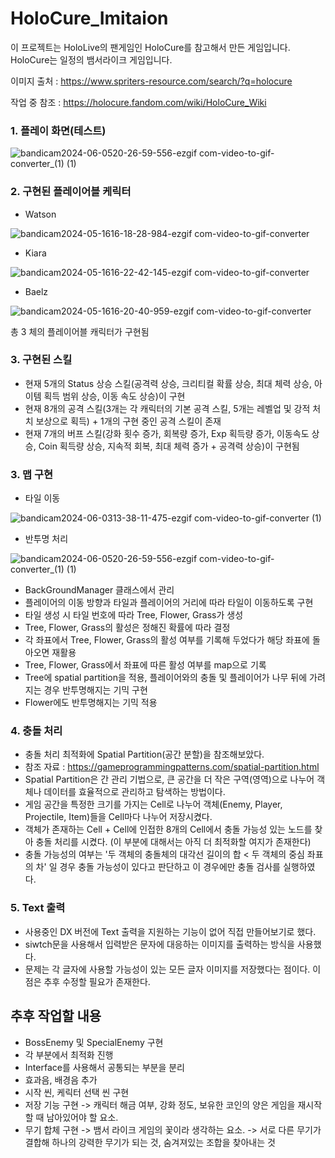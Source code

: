# HoloCure_Imitaion

이 프로젝트는 HoloLive의 팬게임인 HoloCure를 참고해서 만든 게임입니다.
HoloCure는 일정의 뱀서라이크 게임입니다.

이미지 출처 : https://www.spriters-resource.com/search/?q=holocure

작업 중 참조 : https://holocure.fandom.com/wiki/HoloCure_Wiki

### 1. 플레이 화면(테스트)

![bandicam2024-06-0520-26-59-556-ezgif com-video-to-gif-converter_(1) (1)](https://github.com/user-attachments/assets/1f8402db-ddc5-476c-a870-31552405b0b7)


### 2. 구현된 플레이어블 케릭터
- Watson

![bandicam2024-05-1616-18-28-984-ezgif com-video-to-gif-converter](https://github.com/user-attachments/assets/5133edda-cc02-464b-9a84-4ba8672c6108)

- Kiara

![bandicam2024-05-1616-22-42-145-ezgif com-video-to-gif-converter](https://github.com/user-attachments/assets/05786ab3-7ccc-4900-9e4a-7067d6449eb6)

- Baelz

![bandicam2024-05-1616-20-40-959-ezgif com-video-to-gif-converter](https://github.com/user-attachments/assets/65f13093-c179-462d-b4ef-ba374f84c36b)


총 3 체의 플레이어블 캐릭터가 구현됨

### 3. 구현된 스킬
- 현재 5개의 Status 상승 스킬(공격력 상승, 크리티컬 확률 상승, 최대 체력 상승, 아이템 획득 범위 상승, 이동 속도 상승)이 구현
- 현재 8개의 공격 스킬(3개는 각 캐릭터의 기본 공격 스킬, 5개는 레벨업 및 강적 처치 보상으로 획득) + 1개의 구현 중인 공격 스킬이 존재
- 현재 7개의 버프 스킬(강화 횟수 증가, 회복량 증가, Exp 획득량 증가, 이동속도 상승, Coin 획득량 상승, 지속적 회복, 최대 체력 증가 + 공격력 상승)이 구현됨

### 3. 맵 구현

- 타일 이동

![bandicam2024-06-0313-38-11-475-ezgif com-video-to-gif-converter (1)](https://github.com/user-attachments/assets/aa2ace44-9991-4102-a1c6-28fee235a864)

- 반투명 처리

![bandicam2024-06-0520-26-59-556-ezgif com-video-to-gif-converter_(1) (1)](https://github.com/user-attachments/assets/bf04cf80-d330-4e5b-9c91-1bf32ba50ef4)

- BackGroundManager 클래스에서 관리
- 플레이어의 이동 방향과 타일과 플레이어의 거리에 따라 타일이 이동하도록 구현
- 타일 생성 시 타일 번호에 따라 Tree, Flower, Grass가 생성
- Tree, Flower, Grass의 활성은 정해진 확률에 따라 결정
-  각 좌표에서 Tree, Flower, Grass의 활성 여부를 기록해 두었다가 해당 좌표에 돌아오면 재활용
- Tree, Flower, Grass에서 좌표에 따른 활성 여부를 map으로 기록
- Tree에 spatial partition을 적용, 플레이어와의 충돌 및 플레이어가 나무 뒤에 가려지는 경우 반투명해지는 기믹 구현
- Flower에도 반투명해지는 기믹 적용

### 4. 충돌 처리
- 충돌 처리 최적화에 Spatial Partition(공간 분할)을 참조해보았다.
- 참조 자료 : https://gameprogrammingpatterns.com/spatial-partition.html
- Spatial Partition은 간 관리 기법으로, 큰 공간을 더 작은 구역(영역)으로 나누어 객체나 데이터를 효율적으로 관리하고 탐색하는 방법이다.
- 게임 공간을 특정한 크기를 가지는 Cell로 나누어 객체(Enemy, Player, Projectile, Item)들을 Cell마다 나누어 저장시켰다.
- 객체가 존재하는 Cell + Cell에 인접한 8개의 Cell에서 충돌 가능성 있는 노드를 찾아 충돌 처리를 시켰다. (이 부분에 대해서는 아직 더 최적화할 여지가 존재한다)
- 충돌 가능성의 여부는 '두 객체의 충돌체의 대각선 길이의 합 < 두 객체의 중심 좌표의 차' 일 경우 충돌 가능성이 있다고 판단하고 이 경우에만 충돌 검사를 실행하였다.

### 5. Text 출력
- 사용중인 DX 버전에 Text 출력을 지원하는 기능이 없어 직접 만들어보기로 했다.
- siwtch문을 사용해서 입력받은 문자에 대응하는 이미지를 출력하는 방식을 사용했다.
- 문제는 각 글자에 사용할 가능성이 있는 모든 글자 이미지를 저장했다는 점이다. 이 점은 추후 수정할 필요가 존재한다.

## 추후 작업할 내용
- BossEnemy 및 SpecialEnemy 구현
- 각 부분에서 최적화 진행
- Interface를 사용해서 공통되는 부분을 분리
- 효과음, 배경음 추가
- 시작 씬, 케릭터 선택 씬 구현
- 저장 기능 구현 
-> 캐릭터 해금 여부, 강화 정도, 보유한 코인의 양은 게임을 재시작할 때 남아있어야 할 요소.
- 무기 합체 구현 
-> 뱀서 라이크 게임의 꽃이라 생각하는 요소.
-> 서로 다른 무기가 결합해 하나의 강력한 무기가 되는 것, 숨겨져있는 조합을 찾아내는 것
